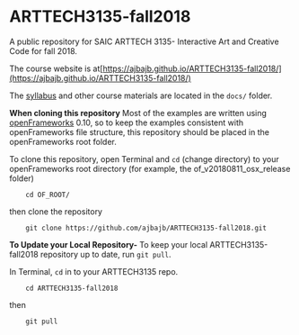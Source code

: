# ARTTECH3135-fall2018

A public repository for SAIC ARTTECH 3135- Interactive Art and Creative Code for fall 2018.

The course website is at[https://ajbajb.github.io/ARTTECH3135-fall2018/](https://ajbajb.github.io/ARTTECH3135-fall2018/)

The [syllabus](https://github.com/ajbajb/ARTTECH3135-fall2018/blob/master/docs/syllabus2018.md) and other course materials are located in the `docs/` folder.

__When cloning this repository__
Most of the examples are written using [openFrameworks](https://openframeworks.cc/) 0.10, so to keep the examples consistent with openFrameworks file structure, this repository should be placed in the openFrameworks root folder.

To clone this repository, open Terminal and `cd` (change directory) to your openFrameworks root directory (for example, the of_v20180811_osx_release folder)
```
    cd OF_ROOT/
```
then clone the repository
```
    git clone https://github.com/ajbajb/ARTTECH3135-fall2018.git
```


__To Update your Local Repository-__
To keep your local ARTTECH3135-fall2018 repository up to date, run `git pull`.

In Terminal, `cd` in to your ARTTECH3135 repo.
```
    cd ARTTECH3135-fall2018
```
then
```
    git pull
```
